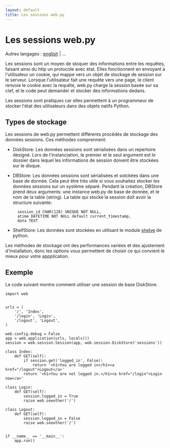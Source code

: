 ```yaml
---
layout: default
title: Les sessions web.py
---
```


# Les sessions web.py

Autres langages : [english](/../sessions) | ...


Les sessions sont un moyen de stoquer des informations entre les requêtes, faisant ainsi du http un protocole avec état. Elles fonctionnent en envoyant à l'utilisateur un cookie, qui mappe vers un objet de stockage de session sur le serveur. Lorsque l'utilisateur fait une requête vers une page, le client renvoie le cookie avec la requête, web.py charge la session basée sur sa clef, et le code peut demander et stocker des informations dedans.

Les sessions sont pratiques car elles permettent à un programmeur de stocker l'état des utilisateurs dans des objets natifs Python.

## Types de stockage

Les sessions de web.py permettent différents procédés de stockage des données sessions. Ces méthodes comprennent:

* DiskStore: Les données sessions sont sérialisées dans un repertoire désigné. Lors de l'instanciation, le premier et le seul argument est le dossier dans lequel les informations de session doivent être stockées sur le disque.

* DBStore: Les données sessions sont sérialisées et sotckées dans une base de donnée. Cela peut être très utile si vous souhaitez stocker les données sessions sur un système séparé. Pendant la création, DBStore prend deux arguments: une instance web.py de base de donnée, et le nom de la table (string). La table qui stocke la session doit avoir la structure suivante:


        session_id CHAR(128) UNIQUE NOT NULL,
        atime DATETIME NOT NULL default current_timestamp,
        data TEXT

* ShelfStore: Les données sont stockées en utilisant le module [shelve](http://docs.python.org/library/shelve.html) de python.


Les méthodes de stockage ont des performances variées et des ajustement d'installation, donc les options vous permettent de choisir ce qui convient le mieux pour votre appplication.

## Exemple
Le code suivant montre comment utiliser une session de base DiskStore.

    import web
    
    
    urls = (
        '/', 'Index',
        '/login', 'Login',
        '/logout', 'Logout',
    )
    
    web.config.debug = False
    app = web.application(urls, locals())
    session = web.session.Session(app, web.session.DiskStore('sessions'))      
    
    class Index:
        def GET(self):
            if session.get('logged_in', False):
                return '<h1>You are logged in</h1><a href="/logout">Logout</a>'
            return '<h1>You are not logged in.</h1><a href="/login">Login now</a>'
    
    class Login:
        def GET(self):
            session.logged_in = True
            raise web.seeother('/')
    
    class Logout:
        def GET(self):
            session.logged_in = False
            raise web.seeother('/')
    
    
    if __name__ == '__main__':
        app.run()